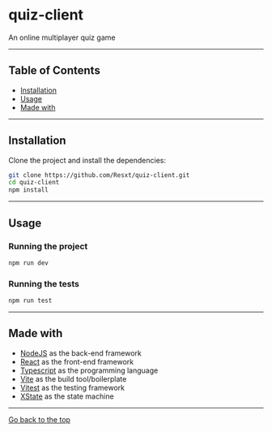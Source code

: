 # quiz-client

An online multiplayer quiz game

---

## Table of Contents

- [Installation](#installation)
- [Usage](#usage)
- [Made with](#made-with)

---

## Installation

Clone the project and install the dependencies:

```sh
git clone https://github.com/Resxt/quiz-client.git
cd quiz-client
npm install
```

---

## Usage

### Running the project

```sh
npm run dev
```

### Running the tests

```sh
npm run test
```

---

## Made with

- [NodeJS](https://nodejs.org/) as the back-end framework
- [React](https://reactjs.org/) as the front-end framework
- [Typescript](https://www.typescriptlang.org/) as the programming language
- [Vite](https://vitejs.dev/) as the build tool/boilerplate
- [Vitest](https://vitest.dev/) as the testing framework
- [XState](https://xstate.js.org/docs/) as the state machine

---

[Go back to the top](#quiz-client)
